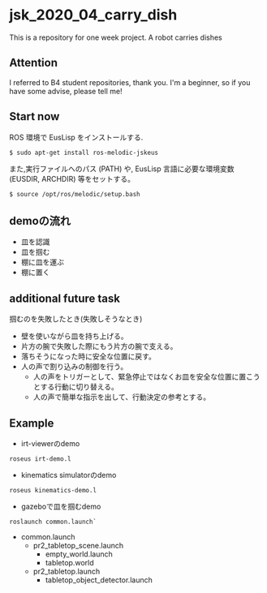 # jsk_2020_04_carry_dish
This is a repository for one week project. A robot carries dishes
## Attention
I referred to B4 student repositories, thank you. I'm a beginner, so if you have some advise, please tell me!
## Start now
ROS 環境で EusLisp をインストールする.
```
$ sudo apt-get install ros-melodic-jskeus
```
また,実行ファイルへのパス (PATH) や, EusLisp 言語に必要な環境変数 (EUSDIR, ARCHDIR) 等をセットする。
```
$ source /opt/ros/melodic/setup.bash
```


## demoの流れ
- 皿を認識
- 皿を掴む
- 棚に皿を運ぶ
- 棚に置く


## additional future task
掴むのを失敗したとき(失敗しそうなとき)
- 壁を使いながら皿を持ち上げる。
- 片方の腕で失敗した際にもう片方の腕で支える。
- 落ちそうになった時に安全な位置に戻す。
- 人の声で割り込みの制御を行う。
  - 人の声をトリガーとして、緊急停止ではなくお皿を安全な位置に置こうとする行動に切り替える。
  - 人の声で簡単な指示を出して、行動決定の参考とする。


## Example

- irt-viewerのdemo
```
roseus irt-demo.l
```

- kinematics simulatorのdemo
```
roseus kinematics-demo.l
```

- gazeboで皿を掴むdemo
```
roslaunch common.launch`
```

  - common.launch 
    - pr2_tabletop_scene.launch
      - empty_world.launch
      - tabletop.world
    - pr2_tabletop.launch
      - tabletop_object_detector.launch
```
